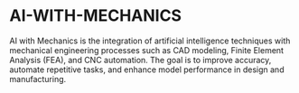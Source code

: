 # AI-WITH-MECHANICS
AI with Mechanics is the integration of artificial intelligence techniques with mechanical engineering processes such as CAD modeling, Finite Element Analysis (FEA), and CNC automation. The goal is to improve accuracy, automate repetitive tasks, and enhance model performance in design and manufacturing. 
